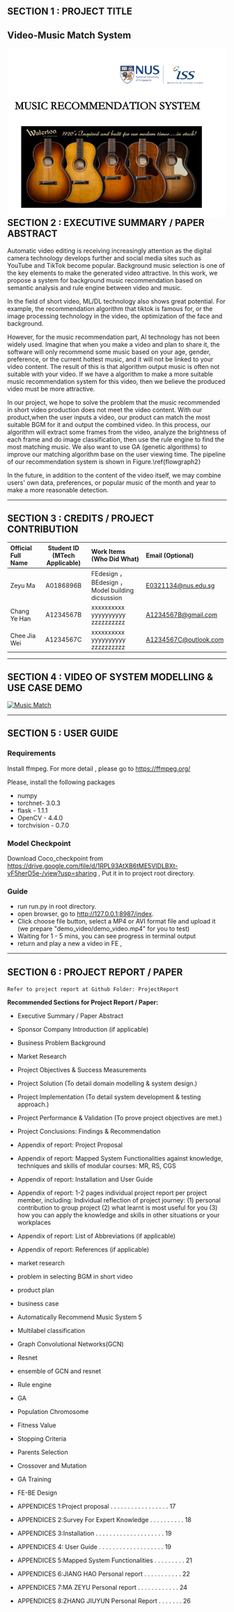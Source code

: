 ## SECTION 1 : PROJECT TITLE
## Video-Music Match System
<img src="Miscellaneous/title_image.png"
     style="float: left; margin-right: 0px;" />


---

## SECTION 2 : EXECUTIVE SUMMARY / PAPER ABSTRACT
Automatic video editing is receiving increasingly attention as the digital camera technology develops further and social media sites such as YouTube and TikTok become popular. Background music selection is one of the key elements to make the generated video attractive. In this work, we propose a system for background music recommendation based on semantic analysis and rule engine between video and music. 


In the field of short video, ML/DL technology also shows great potential. For example, the recommendation algorithm that tiktok is famous for, or the image processing technology in the video, the optimization of the face and background.

However, for the music recommendation part, AI technology has not been widely used. Imagine that when you make a video and plan to share it, the software will only recommend some music based on your age, gender, preference, or the current hottest music, and it will not be linked to your video content. The result of this is that algorithm output music is often not suitable with your video. If we have a algorithm to make a more suitable music recommendation system for this video, then we believe the produced video must be more attractive. 

In our project, we hope to solve the problem that the music recommended in short video production does not meet the video content. With our product,when the user inputs a video, our product can match the most suitable BGM for it and output the combined video. In this process, our algorithm will extract some frames from the video, analyze the brightness of each frame and do image classification, then use the rule engine to find the most matching music. We also want to use GA (genetic algorithms)  to improve our matching algorithm base on the user viewing time. The pipeline of our recommendation system is shown in Figure.\ref{flowgraph2}

In the future, in addition to the content of the video itself, we may combine users' own data, preferences, or popular music of the month and year to make a more reasonable detection.

---

## SECTION 3 : CREDITS / PROJECT CONTRIBUTION

| Official Full Name  | Student ID (MTech Applicable)  | Work Items (Who Did What) | Email (Optional) |
| :------------ |:---------------:| :-----| :-----|
| Zeyu Ma | A0186896B | FEdesign ， BEdesign ，Model building dicsussion| E0321134@nus.edu.sg |
| Chang Ye Han | A1234567B | xxxxxxxxxx yyyyyyyyyy zzzzzzzzzz| A1234567B@gmail.com |
| Chee Jia Wei | A1234567C | xxxxxxxxxx yyyyyyyyyy zzzzzzzzzz| A1234567C@outlook.com |

---

## SECTION 4 : VIDEO OF SYSTEM MODELLING & USE CASE DEMO

[![Music Match](Miscellaneous/youtube.png)](https://www.youtube.com/watch?v=G1jjOX8VDzQ "Sudoku AI Solver")


---

## SECTION 5 : USER GUIDE

### Requirements

Install ffmpeg. For more detail , please go to https://ffmpeg.org/

Please, install the following packages
- numpy
- torchnet- 3.0.3
- flask - 1.1.1
- OpenCV - 4.4.0
- torchvision - 0.7.0




### Model Checkpoint

Download Coco_checkpoint from https://drive.google.com/file/d/1RPL93AtXB6tME5VIDLBXt-vF5herO5e-/view?usp=sharing ,
Put it in to project root directory. 

### Guide
- run run.py in root directory.
- open browser, go to http://127.0.0.1:8987/index.
- Click choose file button, select a MP4 or AVI format file and upload it (we prepare "demo_video/demo_video.mp4" for you to test)
- Waiting for 1 - 5 mins, you can see progress in terminal output
- return and play a new a video in FE ,


---
## SECTION 6 : PROJECT REPORT / PAPER

`Refer to project report at Github Folder: ProjectReport`

**Recommended Sections for Project Report / Paper:**
- Executive Summary / Paper Abstract
- Sponsor Company Introduction (if applicable)
- Business Problem Background
- Market Research
- Project Objectives & Success Measurements
- Project Solution (To detail domain modelling & system design.)
- Project Implementation (To detail system development & testing approach.)
- Project Performance & Validation (To prove project objectives are met.)
- Project Conclusions: Findings & Recommendation
- Appendix of report: Project Proposal
- Appendix of report: Mapped System Functionalities against knowledge, techniques and skills of modular courses: MR, RS, CGS
- Appendix of report: Installation and User Guide
- Appendix of report: 1-2 pages individual project report per project member, including: Individual reflection of project journey: (1) personal contribution to group project (2) what learnt is most useful for you (3) how you can apply the knowledge and skills in other situations or your workplaces
- Appendix of report: List of Abbreviations (if applicable)
- Appendix of report: References (if applicable)


- market research
- problem in selecting BGM in short video 
- product plan
- business case 
- Automatically Recommend Music System 5
- Multilabel classification 
- Graph Convolutional Networks(GCN)
- Resnet 
- ensemble of GCN and resnet
- Rule engine 
- GA
- Population Chromosome
- Fitness Value 
- Stopping Criteria
- Parents Selection
- Crossover and Mutation 
- GA Training 
- FE-BE Design 
- APPENDICES 1:Project proposal . . . . . . . . . . . . . . . . . 17
- APPENDICES 2:Survey For Expert Knowledge . . . . . . . . . . 18
- APPENDICES 3:Installation . . . . . . . . . . . . . . . . . . . . 19
- APPENDICES 4: User Guide . . . . . . . . . . . . . . . . . . . 19
- APPENDICES 5:Mapped System Functionalities . . . . . . . . . 21
- APPENDICES 6:JIANG HAO Personal report . . . . . . . . . . . 22
- APPENDICES 7:MA ZEYU Personal report . . . . . . . . . . . . 24
- APPENDICES 8:ZHANG JIUYUN Personal Report . . . . . . . 26

